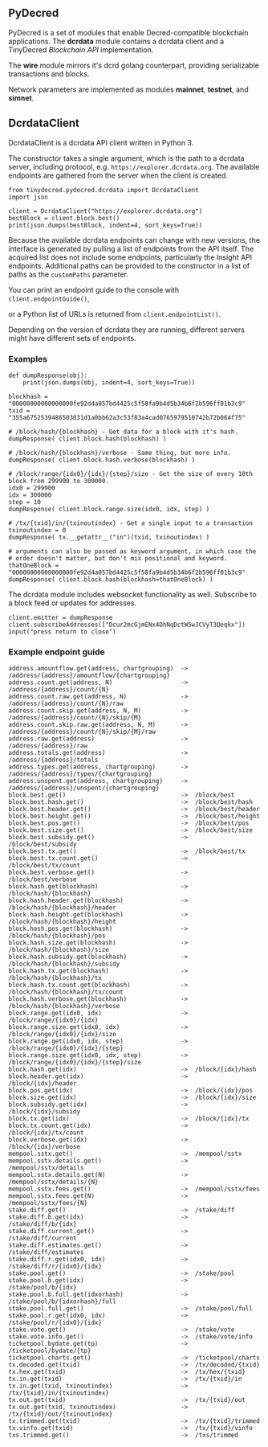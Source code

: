 ## PyDecred

PyDecred is a set of modules that enable Decred-compatible blockchain
applications. The **dcrdata** module contains a dcrdata client and a TinyDecred 
*Blockchain API* implementation. 

The **wire** module mirrors it's dcrd golang counterpart, providing serializable
transactions and blocks. 

Network parameters are implemented as modules **mainnet**, **testnet**, and
**simnet**. 

## DcrdataClient

DcrdataClient is a dcrdata API client written in Python 3.

The constructor takes a single argument, which is the path to a dcrdata server, including 
protocol, e.g. `https://explorer.dcrdata.org`. The available endpoints are gathered from 
the server when the client is created. 

```
from tinydecred.pydecred.dcrdata import DcrdataClient
import json

client = DcrdataClient("https://explorer.dcrdata.org")
bestBlock = client.block.best()
print(json.dumps(bestBlock, indent=4, sort_keys=True))
``` 

Because the available dcrdata endpoints can change with new versions, the 
interface is generated by pulling a list of endpoints from the API itself.
The acquired list does not include some endpoints, particularly the Insight API
endpoints. Additional paths can be provided to the constructor in a list of 
paths as the `customPaths` parameter.

You can print an endpoint guide to the console with  `client.endpointGuide()`,

or a Python list of URLs is returned from `client.endpointList()`.

Depending on the version of dcrdata they are running, different servers might have different sets of endpoints.

### Examples

```
def dumpResponse(obj):
	print(json.dumps(obj, indent=4, sort_keys=True))

blockhash = "00000000000000000fe92d4a057bd4425c5f58fa9b4d5b34b6f2b596ff01b3c9"
txid = "355a6752539486503031d1a0bb62a3c53f83a4cad0765979510742b72b064f75"

# /block/hash/{blockhash} - Get data for a block with it's hash.
dumpResponse( client.block.hash(blockhash) )

# /block/hash/{blockhash}/verbose - Same thing, but more info.
dumpResponse( client.block.hash.verbose(blockhash) )

# /block/range/{idx0}/{idx}/{step}/size - Get the size of every 10th block from 299900 to 300000.
idx0 = 299900
idx = 300000
step = 10
dumpResponse( client.block.range.size(idx0, idx, step) )

# /tx/{txid}/in/{txinoutindex} - Get a single input to a transaction
txinoutindex = 0
dumpResponse( tx.__getattr__("in")(txid, txinoutindex) )

# arguments can also be passed as keyword argument, in which case the 
# order doesn't matter, but don't mix positional and keyword.
thatOneBlock = "00000000000000000fe92d4a057bd4425c5f58fa9b4d5b34b6f2b596ff01b3c9"
dumpResponse( client.block.hash(blockhash=thatOneBlock) )
```

The dcrdata module includes websocket functionality as well. Subscribe to a 
block feed or updates for addresses. 

```
client.emitter = dumpResponse
client.subscribeAddresses(["Dcur2mcGjmENx4DhNqDctW5wJCVyT3Qeqkx"])
input("press return to close")
```

### Example endpoint guide
```
address.amountflow.get(address, chartgrouping)  ->  /address/{address}/amountflow/{chartgrouping}
address.count.get(address, N)                   ->  /address/{address}/count/{N}
address.count.raw.get(address, N)               ->  /address/{address}/count/{N}/raw
address.count.skip.get(address, N, M)           ->  /address/{address}/count/{N}/skip/{M}
address.count.skip.raw.get(address, N, M)       ->  /address/{address}/count/{N}/skip/{M}/raw
address.raw.get(address)                        ->  /address/{address}/raw
address.totals.get(address)                     ->  /address/{address}/totals
address.types.get(address, chartgrouping)       ->  /address/{address}/types/{chartgrouping}
address.unspent.get(address, chartgrouping)     ->  /address/{address}/unspent/{chartgrouping}
block.best.get()                                ->  /block/best
block.best.hash.get()                           ->  /block/best/hash
block.best.header.get()                         ->  /block/best/header
block.best.height.get()                         ->  /block/best/height
block.best.pos.get()                            ->  /block/best/pos
block.best.size.get()                           ->  /block/best/size
block.best.subsidy.get()                        ->  /block/best/subsidy
block.best.tx.get()                             ->  /block/best/tx
block.best.tx.count.get()                       ->  /block/best/tx/count
block.best.verbose.get()                        ->  /block/best/verbose
block.hash.get(blockhash)                       ->  /block/hash/{blockhash}
block.hash.header.get(blockhash)                ->  /block/hash/{blockhash}/header
block.hash.height.get(blockhash)                ->  /block/hash/{blockhash}/height
block.hash.pos.get(blockhash)                   ->  /block/hash/{blockhash}/pos
block.hash.size.get(blockhash)                  ->  /block/hash/{blockhash}/size
block.hash.subsidy.get(blockhash)               ->  /block/hash/{blockhash}/subsidy
block.hash.tx.get(blockhash)                    ->  /block/hash/{blockhash}/tx
block.hash.tx.count.get(blockhash)              ->  /block/hash/{blockhash}/tx/count
block.hash.verbose.get(blockhash)               ->  /block/hash/{blockhash}/verbose
block.range.get(idx0, idx)                      ->  /block/range/{idx0}/{idx}
block.range.size.get(idx0, idx)                 ->  /block/range/{idx0}/{idx}/size
block.range.get(idx0, idx, step)                ->  /block/range/{idx0}/{idx}/{step}
block.range.size.get(idx0, idx, step)           ->  /block/range/{idx0}/{idx}/{step}/size
block.hash.get(idx)                             ->  /block/{idx}/hash
block.header.get(idx)                           ->  /block/{idx}/header
block.pos.get(idx)                              ->  /block/{idx}/pos
block.size.get(idx)                             ->  /block/{idx}/size
block.subsidy.get(idx)                          ->  /block/{idx}/subsidy
block.tx.get(idx)                               ->  /block/{idx}/tx
block.tx.count.get(idx)                         ->  /block/{idx}/tx/count
block.verbose.get(idx)                          ->  /block/{idx}/verbose
mempool.sstx.get()                              ->  /mempool/sstx
mempool.sstx.details.get()                      ->  /mempool/sstx/details
mempool.sstx.details.get(N)                     ->  /mempool/sstx/details/{N}
mempool.sstx.fees.get()                         ->  /mempool/sstx/fees
mempool.sstx.fees.get(N)                        ->  /mempool/sstx/fees/{N}
stake.diff.get()                                ->  /stake/diff
stake.diff.b.get(idx)                           ->  /stake/diff/b/{idx}
stake.diff.current.get()                        ->  /stake/diff/current
stake.diff.estimates.get()                      ->  /stake/diff/estimates
stake.diff.r.get(idx0, idx)                     ->  /stake/diff/r/{idx0}/{idx}
stake.pool.get()                                ->  /stake/pool
stake.pool.b.get(idx)                           ->  /stake/pool/b/{idx}
stake.pool.b.full.get(idxorhash)                ->  /stake/pool/b/{idxorhash}/full
stake.pool.full.get()                           ->  /stake/pool/full
stake.pool.r.get(idx0, idx)                     ->  /stake/pool/r/{idx0}/{idx}
stake.vote.get()                                ->  /stake/vote
stake.vote.info.get()                           ->  /stake/vote/info
ticketpool.bydate.get(tp)                       ->  /ticketpool/bydate/{tp}
ticketpool.charts.get()                         ->  /ticketpool/charts
tx.decoded.get(txid)                            ->  /tx/decoded/{txid}
tx.hex.get(txid)                                ->  /tx/hex/{txid}
tx.in.get(txid)                                 ->  /tx/{txid}/in
tx.in.get(txid, txinoutindex)                   ->  /tx/{txid}/in/{txinoutindex}
tx.out.get(txid)                                ->  /tx/{txid}/out
tx.out.get(txid, txinoutindex)                  ->  /tx/{txid}/out/{txinoutindex}
tx.trimmed.get(txid)                            ->  /tx/{txid}/trimmed
tx.vinfo.get(txid)                              ->  /tx/{txid}/vinfo
txs.trimmed.get()                               ->  /txs/trimmed
```
